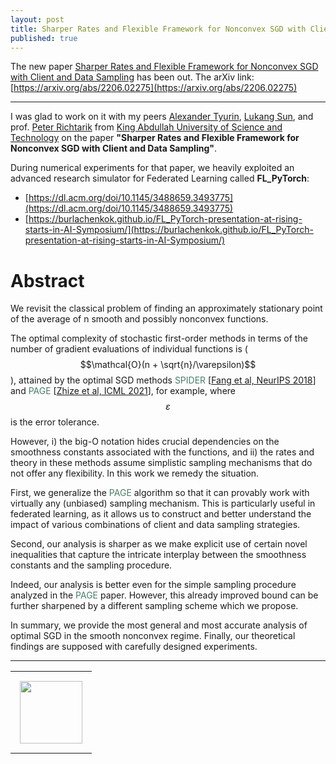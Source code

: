 ```yaml
---
layout: post
title: Sharper Rates and Flexible Framework for Nonconvex SGD with Client and Data Sampling
published: true
---
```


The new paper [Sharper Rates and Flexible Framework for Nonconvex SGD with Client and Data Sampling](https://arxiv.org/abs/2206.02275) has been out. The arXiv link: [https://arxiv.org/abs/2206.02275](https://arxiv.org/abs/2206.02275)

---

I was glad to work on it with my peers [Alexander Tyurin](https://k3nfalt.github.io/), [Lukang Sun](https://lukangsun.github.io/), and prof. [Peter Richtarik](https://richtarik.org/) from [King Abdullah University of Science and Technology](https://cemse.kaust.edu.sa/) on the paper **"Sharper Rates and Flexible Framework for Nonconvex SGD with Client and Data Sampling"**.

During numerical experiments for that paper, we heavily exploited an advanced research simulator for Federated Learning called **FL_PyTorch**:

* [https://dl.acm.org/doi/10.1145/3488659.3493775](https://dl.acm.org/doi/10.1145/3488659.3493775)
* [https://burlachenkok.github.io/FL_PyTorch-presentation-at-rising-starts-in-AI-Symposium/](https://burlachenkok.github.io/FL_PyTorch-presentation-at-rising-starts-in-AI-Symposium/) 

# Abstract

We revisit the classical problem of finding an approximately stationary point of the average of n smooth and possibly nonconvex functions.
 
The optimal complexity of stochastic first-order methods in terms of the number of gradient evaluations of individual functions is ($$\mathcal{O}(n + \sqrt{n}/\varepsilon)$$), attained by the optimal SGD methods <span style="color:rgb(74,126,104)">SPIDER</span> [[Fang et al, NeurIPS 2018](https://arxiv.org/abs/1807.01695)] and <span style="color:rgb(74,126,104)">PAGE</span> [[Zhize et al, ICML 2021](https://arxiv.org/abs/2008.10898)], for example, where $$\varepsilon$$ is the error tolerance. 

However, i) the big-O notation hides crucial dependencies on the smoothness constants associated with the functions, and ii) the rates and theory in these methods assume simplistic sampling mechanisms that do not offer any flexibility. In this work we remedy the situation. 

First, we generalize the <span style="color:rgb(74,126,104)">PAGE</span> algorithm so that it can provably work with virtually any (unbiased) sampling mechanism. 
This is particularly useful in federated learning, as it allows us to construct and better understand the impact of various combinations of client and data sampling strategies. 

Second, our analysis is sharper as we make explicit use of certain novel inequalities that capture the intricate interplay between the smoothness constants and the sampling procedure. 

Indeed, our analysis is better even for the simple sampling procedure analyzed in the <span style="color:rgb(74,126,104)">PAGE</span> paper. However, this already improved bound can be further sharpened by a different sampling scheme which we propose. 

In summary, we provide the most general and most accurate analysis of optimal SGD in the smooth nonconvex regime. Finally, our theoretical findings are supposed with carefully designed experiments.

---

<table>
<tr>
<td style="padding: 15px"> <img height="100px" src="https://burlachenkok.github.io/materials/KAUST-logo.png"/> </td> 
</tr>
</table>

